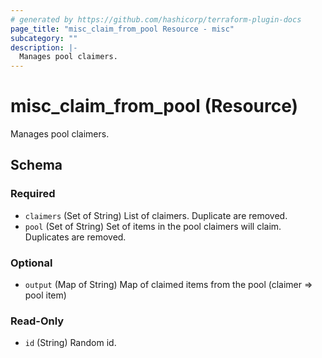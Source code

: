```yaml
---
# generated by https://github.com/hashicorp/terraform-plugin-docs
page_title: "misc_claim_from_pool Resource - misc"
subcategory: ""
description: |-
  Manages pool claimers.
---
```


# misc_claim_from_pool (Resource)

Manages pool claimers.



<!-- schema generated by tfplugindocs -->
## Schema

### Required

- `claimers` (Set of String) List of claimers. Duplicate are removed.
- `pool` (Set of String) Set of items in the pool claimers will claim. Duplicates are removed.

### Optional

- `output` (Map of String) Map of claimed items from the pool (claimer => pool item)

### Read-Only

- `id` (String) Random id.
